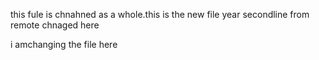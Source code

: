 this fule is chnahned as a whole.this is the new file year
secondline from remote chnaged here

i amchanging the file here 
